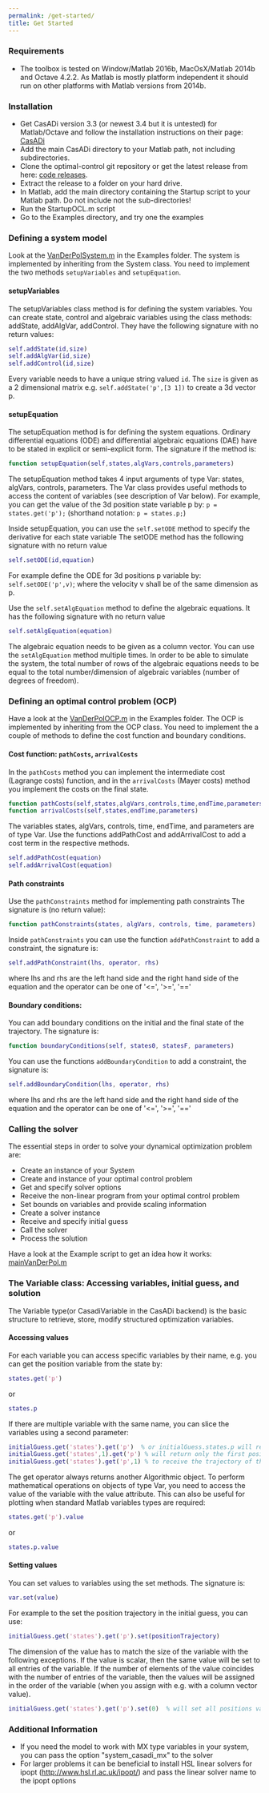 ```yaml
---
permalink: /get-started/
title: Get Started
---
```


### Requirements
* The toolbox is tested on Window/Matlab 2016b, MacOsX/Matlab 2014b and Octave 4.2.2. As Matlab is mostly platform independent it should run on other platforms with Matlab versions from 2014b.

### Installation
* Get CasADi version 3.3 (or newest 3.4 but it is untested) for Matlab/Octave and follow the installation instructions on their page: [CasADi](http://casadi.org)
* Add the main CasADi directory to your Matlab path, not including subdirectories.
* Clone the optimal-control git repository or get the latest release from here: [code releases](https://github.com/JonasKoenemann/optimal-control/releases).
* Extract the release to a folder on your hard drive.
* In Matlab, add the main directory containing the Startup script to your Matlab path. Do not include not the sub-directories!
* Run the StartupOCL.m script
* Go to the Examples directory, and try one the examples

### Defining a system model
Look at the [VanDerPolSystem.m](https://github.com/JonasKoenemann/optimal-control/blob/master/Examples/01VanDerPol/VanDerPolSystem.m) in the Examples folder.
The system is implemented by inheriting from the System class.
You need to implement the two methods `setupVariables` and `setupEquation`.

#### setupVariables
The setupVariables class method is for defining the system variables.
You can create state, control and algebraic variables using the class methods: addState, addAlgVar, addControl.
They have the following signature with no return values:  

```m
self.addState(id,size)  
self.addAlgVar(id,size)
self.addControl(id,size) 
```

Every variable needs to have a unique string valued `id`. The `size` is given as a 2 dimensional matrix e.g. `self.addState('p',[3 1])` to create a 3d vector p.

#### setupEquation
The setupEquation method is for defining the system equations. Ordinary differential equations (ODE) and differential algebraic equations (DAE) have to be stated in explicit or semi-explicit form.
The signature if the method is:

```m
function setupEquation(self,states,algVars,controls,parameters)
```

The setupEquation method takes 4 input arguments of type Var: states, algVars, controls, parameters.
The Var class provides useful methods to access the content of variables (see description of Var below).
For example, you can get the value of the 3d position state variable p by: `p = states.get('p');`
(shorthand notation: `p = states.p;`)

Inside setupEquation, you can use the `self.setODE` method to specify the derivative for each state variable
The setODE method has the following signature with no return value  

```m
self.setODE(id,equation)
```

For example define the ODE for 3d positions p variable by: `self.setODE('p',v)`; where the velocity v shall be of the same dimension as p.

Use the `self.setAlgEquation` method to define the algebraic equations.
It has the following signature with no return value  

```m
self.setAlgEquation(equation) 
```

The algebraic equation needs to be given as a column vector.
You can use the `setAlgEquation` method multiple times. In order to be able to simulate the system, the total number of rows of the algebraic equations needs to be equal to the total number/dimension of algebraic variables (number of degrees of freedom).

### Defining an optimal control problem (OCP)
Have a look at the [VanDerPolOCP.m](https://github.com/JonasKoenemann/optimal-control/blob/master/Examples/01VanDerPol/VanDerPolOCP.m) in the Examples folder.
The OCP is implemented by inheriting from the OCP class.
You need to implement the a couple of methods to define the cost function and boundary conditions.

#### Cost function: `pathCosts`, `arrivalCosts`
In the `pathCosts` method you can implement the intermediate cost (Lagrange costs) function, and in the `arrivalCosts` (Mayer costs) method you implement the costs on the final state.

```m
function pathCosts(self,states,algVars,controls,time,endTime,parameters)  
function arrivalCosts(self,states,endTime,parameters)  
```
 
The variables states, algVars, controls, time, endTime, and parameters are of type Var.
Use the functions addPathCost and addArrivalCost to add a cost term in the respective methods.   
 
```m
self.addPathCost(equation)  
self.addArrivalCost(equation)
```

#### Path constraints
Use the `pathConstraints` method for implementing path constraints
The signature is (no return value):    

```m
function pathConstraints(states, algVars, controls, time, parameters)  
```
 
Inside `pathConstraints` you can use the function `addPathConstraint` to add a constraint, the signature is:

```m
self.addPathConstraint(lhs, operator, rhs)   
```

where lhs and rhs are the left hand side and the right hand side of the equation and the operator can be one of '<=', '>=', '=='
   
#### Boundary conditions: 
You can add boundary conditions on the initial and the final state of the trajectory.
The signature is:    

```m
function boundaryConditions(self, states0, statesF, parameters)  
``` 

You can use the functions `addBoundaryCondition` to add a constraint, the signature is:
```m
self.addBoundaryCondition(lhs, operator, rhs)   
``` 

where lhs and rhs are the left hand side and the right hand side of the equation and the operator can be one of '<=', '>=', '=='

### Calling the solver

The essential steps in order to solve your dynamical optimization problem are:   
* Create an instance of your System
* Create and instance of your optimal control problem
* Get and specify solver options
* Receive the non-linear program from your optimal control problem
* Set bounds on variables and provide scaling information
* Create a solver instance
* Receive and specify initial guess
* Call the solver
* Process the solution

Have a look at the Example script to get an idea how it works: [mainVanDerPol.m](https://github.com/JonasKoenemann/optimal-control/blob/master/Examples/01VanDerPol/mainVanDerPol.m)



### The Variable class: Accessing variables, initial guess, and solution

The Variable type(or CasadiVariable in the CasADi backend) is the basic structure to retrieve, store, modify structured optimization variables.

#### Accessing values

For each variable you can access specific variables by their name, e.g. you can get the position variable from the state by:    

```m
states.get('p')
```
or
```m
states.p
```

If there are multiple variable with the same name, you can slice the variables using a second parameter:   
 
```m
initialGuess.get('states').get('p')  % or initialGuess.states.p will return the position trajectory but   
initialGuess.get('states',1).get('p') % will return only the first position of the trajectory or use   
initialGuess.get('states').get('p',1) % to receive the trajectory of the first position coordinate.
```

The get operator always returns another Algorithmic object. To perform mathematical operations on objects of type Var, you need to access the value of the variable with the value attribute. This can also be useful for plotting when standard Matlab variables types are required:

```m
states.get('p').value
```
or
```m
states.p.value
```

#### Setting values

You can set values to variables using the set methods. The signature is:   

```m
var.set(value)
```

For example to the set the position trajectory in the initial guess, you can use:  
  
```m
initialGuess.get('states').get('p').set(positionTrajectory)   
```

The dimension of the value has to match the size of the variable with the following exceptions. If the value is scalar, then the same value will be set to all entries of the variable. If the number of elements of the value coincides with the number of entries of the variable, then the values will be assigned in the order of the variable (when you assign with e.g. with a column vector value).    

```m
initialGuess.get('states').get('p').set(0)  % will set all positions variables to [0;0;0].
```

### Additional Information

* If you need the model to work with MX type variables in your system, you can pass the option "system_casadi_mx" to the solver
* For larger problems it can be beneficial to install HSL linear solvers for ipopt (http://www.hsl.rl.ac.uk/ipopt/) and pass the linear solver name to the ipopt options

